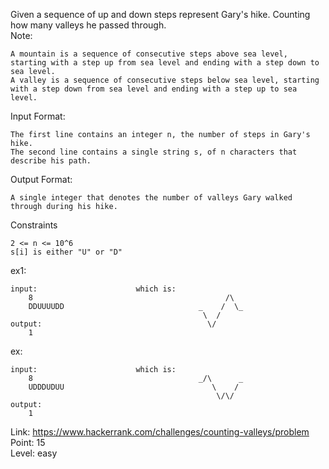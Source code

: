 Given a sequence of up and down steps represent Gary's hike. Counting how many valleys he passed through.<br />
Note:

	A mountain is a sequence of consecutive steps above sea level, starting with a step up from sea level and ending with a step down to sea level.
	A valley is a sequence of consecutive steps below sea level, starting with a step down from sea level and ending with a step up to sea level.

Input Format:

	The first line contains an integer n, the number of steps in Gary's hike.
	The second line contains a single string s, of n characters that describe his path.

Output Format:

	A single integer that denotes the number of valleys Gary walked through during his hike.

Constraints

	2 <= n <= 10^6
	s[i] is either "U" or "D"



ex1:

    input:                      which is:
        8                                           /\
        DDUUUUDD                              _    /  \_
                                               \  /
    output:                                     \/
        1

ex:

    input:                      which is:
        8                                     _/\      _
        UDDDUDUU                                 \    /
                                                  \/\/
    output:
        1

Link: https://www.hackerrank.com/challenges/counting-valleys/problem<br />
Point: 15<br />
Level: easy
